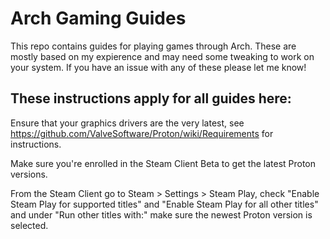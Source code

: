 # Arch Gaming Guides

This repo contains guides for playing games through Arch. These are mostly based on my expierence and may need some tweaking to work on your system. If you have an issue with any of these please let me know!

## These instructions apply for all guides here:

Ensure that your graphics drivers are the very latest, see https://github.com/ValveSoftware/Proton/wiki/Requirements for instructions.

Make sure you're enrolled in the Steam Client Beta to get the latest Proton versions.

From the Steam Client go to Steam > Settings > Steam Play, check "Enable Steam Play for supported titles" and "Enable Steam Play for all other titles" and under "Run other titles with:" make sure the newest Proton version is selected.
